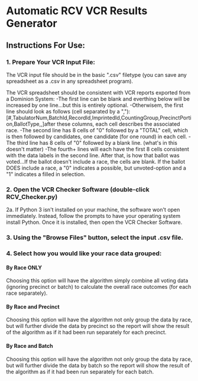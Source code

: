 # Automatic RCV VCR Results Generator

## Instructions For Use:
### 1. Prepare Your VCR Input File:
The VCR input file should be in the basic ".csv" filetype (you can save any spreadsheet as a .csv in any spreadsheet program).

The VCR spreadsheet should be consistent with VCR reports exported from a Dominion System:
-The first line can be blank and everthing below will be increased by one line...but this is entirely optional.
-Otherwisem, the first line should look as follows (cell separated by a ","):
[#,TabulatorNum,BatchId,RecordId,ImprintedId,CountingGroup,PrecinctPortion,BallotType,,]after these columns, each cell describes the associated race.
-The second line has 8 cells of "0" followed by a "TOTAL" cell, which is then followed by candidates, one candidate (for one round) in each cell. 
-The third line has 8 cells of "0" followed by a blank line. (what's in this doesn't matter)
-The fourth+ lines will each have the first 8 cells consistent with the data labels in the second line. After that, is how that ballot was voted...If the ballot doesn't include a race, the cells are blank. If the ballot DOES include a race, a "0" indicates a possible, but unvoted-option and a "1" indicates a filled in selection.

### 2. Open the VCR Checker Software (double-click RCV_Checker.py)
2a. If Python 3 isn't installed on your machine, the software won't open immediately. Instead, follow the prompts to have your operating system install Python. Once it is installed, then open the VCR Checker Software.

### 3. Using the "Browse Files" button, select the input .csv file.

### 4. Select how you would like your race data grouped:
#### By Race ONLY
Choosing this option will have the algorithm simply combine all voting data (ignoring precinct or batch) to calculate the overall race outcomes (for each race separately).
#### By Race and Precinct
Choosing this option will have the algorithm not only group the data by race, but will further divide the data by precinct so the report will show the result of the algorithm as if it had been run separately for each precinct. 
#### By Race and Batch
Choosing this option will have the algorithm not only group the data by race, but will further divide the data by batch so the report will show the result of the algorithm as if it had been run separately for each batch. 
